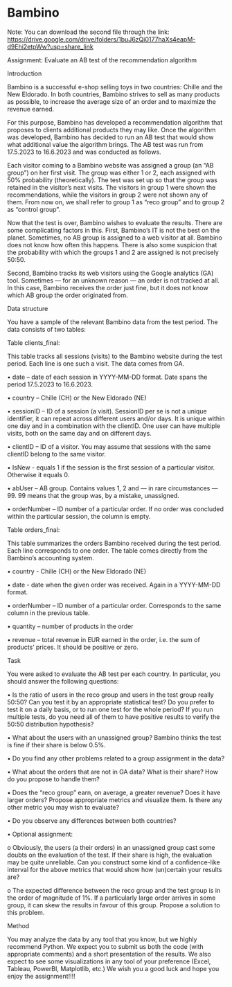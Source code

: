 # Bambino

Note: You can download the second file through the link:
https://drive.google.com/drive/folders/1buJ6zQi0177haXs4eapM-d9Ehi2etpWw?usp=share_link

Assignment: Evaluate an AB test of the recommendation algorithm

Introduction 

Bambino is a successful e-shop selling toys in two countries: Chille and the New Eldorado. In both countries, Bambino strives to sell as many products as possible, to increase the average size of an order and to maximize the revenue earned.

For this purpose, Bambino has developed a recommendation algorithm that proposes to clients additional products they may like. Once the algorithm was developed, Bambino has decided to run an AB test that would show what additional value the algorithm brings. The AB test was run from 17.5.2023 to 16.6.2023 and was conducted as follows. 

Each visitor coming to a Bambino website was assigned a group (an “AB group”) on her first visit. The group was either 1 or 2, each assigned with 50% probability (theoretically). The test was set up so that the group was retained in the visitor’s next visits. The visitors in group 1 were shown the recommendations, while the visitors in group 2 were not shown any of them. From now on, we shall refer to group 1 as “reco group” and to group 2 as “control group”.

Now that the test is over, Bambino wishes to evaluate the results. There are some complicating factors in this.
First, Bambino’s IT is not the best on the planet. Sometimes, no AB group is assigned to a web visitor at all. Bambino does not know how often this happens. There is also some suspicion that the probability with which the groups 1 and 2 are assigned is not precisely 50:50. 

Second, Bambino tracks its web visitors using the Google analytics (GA) tool. Sometimes — for an unknown reason — an order is not tracked at all. In this case, Bambino receives the order just fine, but it does not know which AB group the order originated from. 

Data structure

You have a sample of the relevant Bambino data from the test period. The data consists of two tables:

Table clients_final:

This table tracks all sessions (visits) to the Bambino website during the test period. Each line is one such a visit. The data comes from GA.

•	date – date of each session in YYYY-MM-DD format. Date spans the period 17.5.2023 to 16.6.2023.

•	country – Chille (CH) or the New Eldorado (NE)

•	sessionID – ID of a session (a visit). SessionID per se is not a unique identifier, it can repeat across different users and/or days. It is unique within one day and in a combination with the clientID. One user can have multiple visits, both on the same day and on different days.

•	clientID – ID of a visitor. You may assume that sessions with the same clientID belong to the same visitor.

•	IsNew - equals 1 if the session is the first session of a particular visitor. Otherwise it equals 0.

•	abUser – AB group. Contains values 1, 2 and — in rare circumstances — 99. 99 means that the group was, by a mistake, unassigned. 

•	orderNumber – ID number of a particular order. If no order was concluded within the particular session, the column is empty.

Table orders_final:

This table summarizes the orders Bambino received during the test period. Each line corresponds to one order. The table comes directly from the Bambino’s accounting system.

•	country - Chille (CH) or the New Eldorado (NE)

•	date - date when the given order was received. Again in a YYYY-MM-DD format.

•	orderNumber – ID number of a particular order. Corresponds to the same column in the previous table.  

•	quantity – number of products in the order

•	revenue – total revenue in EUR earned in the order, i.e. the sum of products’ prices. It should be positive or zero.

Task

You were asked to evaluate the AB test per each country. In particular, you should answer the following questions:

•	Is the ratio of users in the reco group and users in the test group really 50:50? Can you test it by an appropriate statistical test? Do you prefer to test it on a daily basis, or to run one test for the whole period? If you run multiple tests, do you need all of them to have positive results to verify the 50:50 distribution hypothesis? 

•	What about the users with an unassigned group? Bambino thinks the test is fine if their share is below 0.5%. 

•	Do you find any other problems related to a group assignment in the data?

•	What about the orders that are not in GA data? What is their share? How do you propose to handle them?

•	Does the “reco group” earn, on average, a greater revenue? Does it have larger orders? Propose appropriate metrics and visualize them. Is there any other metric you may wish to evaluate?

•	Do you observe any differences between both countries?

•	Optional assignment:

o	Obviously, the users (a their orders) in an unassigned group cast some doubts on the evaluation of the test. If their share is high, the evaluation may be quite unreliable. Can you construct some kind of a confidence-like interval for the above metrics that would show how (un)certain your results are?

o	The expected difference between the reco group and the test group is in the order of magnitude of 1%. If a particularly large order arrives in some group, it can skew the results in favour of this group. Propose a solution to this problem.

Method

You may analyze the data by any tool that you know, but we highly recommend Python. We expect you to submit us both the code (with appropriate comments) and a short presentation of the results. We also expect to see some visualizations in any tool of your preference (Excel, Tableau, PowerBI, Matplotlib, etc.)
We wish you a good luck and hope you enjoy the assignment!!!!
